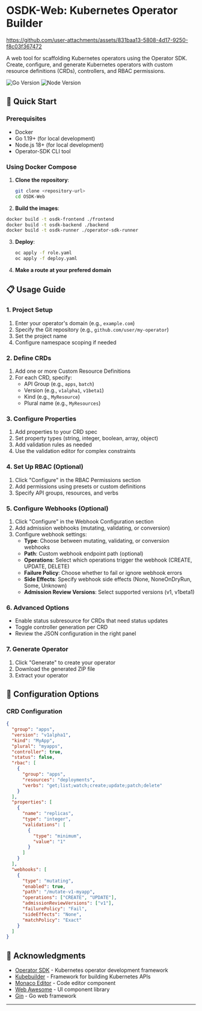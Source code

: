 # OSDK-Web: Kubernetes Operator Builder
https://github.com/user-attachments/assets/831baa13-5808-4d17-9250-f8c03f367472

A web tool for scaffolding Kubernetes operators using the Operator SDK. Create, configure, and generate Kubernetes operators with custom resource definitions (CRDs), controllers, and RBAC permissions.

![Go Version](https://img.shields.io/badge/go-1.19+-blue.svg)
![Node Version](https://img.shields.io/badge/node-18+-green.svg)

## 🚀 Quick Start

### Prerequisites
- Docker
- Go 1.19+ (for local development)
- Node.js 18+ (for local development)
- Operator-SDK CLI tool

### Using Docker Compose

1. **Clone the repository**:
   ```bash
   git clone <repository-url>
   cd OSDK-Web
   ```

2. **Build the images**:
```bash
docker build -t osdk-frontend ./frontend
docker build -t osdk-backend ./backend
docker build -t osdk-runner ./operator-sdk-runner
```

3. **Deploy**:
   ```bash
   oc apply -f role.yaml
   oc apply -f deploy.yaml
   ```

4. **Make a route at your prefered domain**


## 📋 Usage Guide

### 1. Project Setup
1. Enter your operator's domain (e.g., `example.com`)
2. Specify the Git repository (e.g., `github.com/user/my-operator`)
3. Set the project name
4. Configure namespace scoping if needed

### 2. Define CRDs
1. Add one or more Custom Resource Definitions
2. For each CRD, specify:
   - API Group (e.g., `apps`, `batch`)
   - Version (e.g., `v1alpha1`, `v1beta1`)
   - Kind (e.g., `MyResource`)
   - Plural name (e.g., `MyResources`)

### 3. Configure Properties
1. Add properties to your CRD spec
2. Set property types (string, integer, boolean, array, object)
3. Add validation rules as needed
4. Use the validation editor for complex constraints

### 4. Set Up RBAC (Optional)
1. Click "Configure" in the RBAC Permissions section
2. Add permissions using presets or custom definitions
3. Specify API groups, resources, and verbs

### 5. Configure Webhooks (Optional)
1. Click "Configure" in the Webhook Configuration section
2. Add admission webhooks (mutating, validating, or conversion)
3. Configure webhook settings:
   - **Type**: Choose between mutating, validating, or conversion webhooks
   - **Path**: Custom webhook endpoint path (optional)
   - **Operations**: Select which operations trigger the webhook (CREATE, UPDATE, DELETE)
   - **Failure Policy**: Choose whether to fail or ignore webhook errors
   - **Side Effects**: Specify webhook side effects (None, NoneOnDryRun, Some, Unknown)
   - **Admission Review Versions**: Select supported versions (v1, v1beta1)

### 6. Advanced Options
- Enable status subresource for CRDs that need status updates
- Toggle controller generation per CRD
- Review the JSON configuration in the right panel

### 7. Generate Operator
1. Click "Generate" to create your operator
3. Download the generated ZIP file
4. Extract your operator

## 🔧 Configuration Options

### CRD Configuration
```json
{
  "group": "apps",
  "version": "v1alpha1", 
  "kind": "MyApp",
  "plural": "myapps",
  "controller": true,
  "status": false,
  "rbac": [
    {
      "group": "apps",
      "resources": "deployments", 
      "verbs": "get;list;watch;create;update;patch;delete"
    }
  ],
  "properties": [
    {
      "name": "replicas",
      "type": "integer",
      "validations": [
        {
          "type": "minimum",
          "value": "1"
        }
      ]
    }
  ],
  "webhooks": [
    {
      "type": "mutating",
      "enabled": true,
      "path": "/mutate-v1-myapp",
      "operations": ["CREATE", "UPDATE"],
      "admissionReviewVersions": ["v1"],
      "failurePolicy": "Fail",
      "sideEffects": "None",
      "matchPolicy": "Exact"
    }
  ]
}
```

## 🙏 Acknowledgments

- [Operator SDK](https://sdk.operatorframework.io/) - Kubernetes operator development framework
- [Kubebuilder](https://kubebuilder.io/) - Framework for building Kubernetes APIs
- [Monaco Editor](https://microsoft.github.io/monaco-editor/) - Code editor component
- [Web Awesome](https://webawesome.com/) - UI component library
- [Gin](https://gin-gonic.com/) - Go web framework

---
